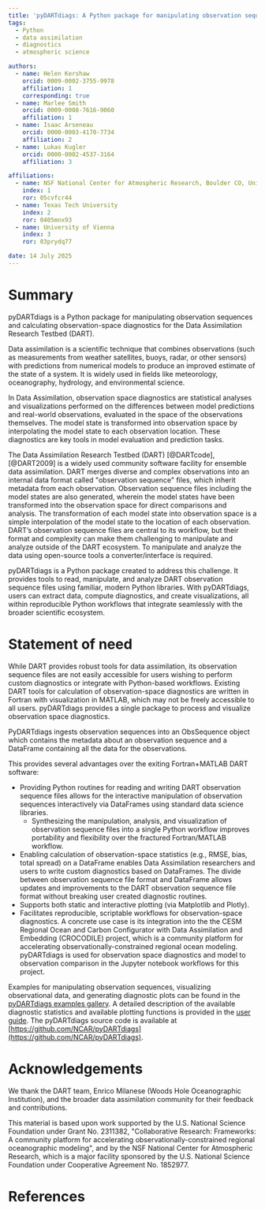 ```yaml
---
title: 'pyDARTdiags: A Python package for manipulating observation sequences and calculating observation-space diagnostics for the Data Assimilation Research Testbed (DART)'
tags:
  - Python
  - data assimilation
  - diagnostics
  - atmospheric science

authors:
  - name: Helen Kershaw
    orcid: 0009-0002-3755-9978
    affiliation: 1
    corresponding: true
  - name: Marlee Smith
    orcid: 0009-0008-7616-9060
    affiliation: 1
  - name: Isaac Arseneau
    orcid: 0000-0003-4170-7734
    affiliation: 2
  - name: Lukas Kugler
    orcid: 0000-0002-4537-3164
    affiliation: 3 

affiliations:
  - name: NSF National Center for Atmospheric Research, Boulder CO, United States
    index: 1
    ror: 05cvfcr44
  - name: Texas Tech University
    index: 2
    ror: 0405mnx93
  - name: University of Vienna
    index: 3
    ror: 03prydq77

date: 14 July 2025
---
```


# Summary

pyDARTdiags is a Python package for manipulating observation sequences and calculating 
observation-space diagnostics for the Data Assimilation Research Testbed (DART). 

Data assimilation is a scientific technique that combines observations (such as measurements from
weather satellites, buoys, radar, or other sensors) with predictions from numerical models to produce
an improved estimate of the state of a system. It is widely used in fields like meteorology, 
oceanography, hydrology, and environmental science.

In Data Assimilation, observation space diagnostics are statistical analyses and visualizations
performed on the differences between model predictions and real-world observations, evaluated in
the space of the observations themselves. The model state is transformed into observation space by interpolating the model state to each observation location. These diagnostics are key tools in model evaluation and prediction tasks.

The Data Assimilation Research Testbed (DART) [@DARTcode],[@DART2009] is a widely used community software
facility for ensemble data assimilation. DART merges diverse and complex observations into an internal data format called "observation sequence" files, which inherit metadata from each observation. Observation sequence files including the model states are also generated, wherein the model states have been transformed into the observation space for direct comparisons and analysis. The transformation of each model state into observation space is a simple interpolation of the model state to the location of each observation. DART’s observation sequence files are central to its workflow, 
but their format and complexity can make them challenging to manipulate and analyze outside of the DART 
ecosystem. To manipulate and analyze the data using open-source tools a converter/interface is required.

pyDARTdiags is a Python package created to address this challenge. It provides tools to read, manipulate,
and analyze DART observation sequence files using familiar, modern Python libraries. With pyDARTdiags,
users can extract data, compute diagnostics, and create visualizations, all within reproducible Python 
workflows that integrate seamlessly with the broader scientific ecosystem.

# Statement of need

While DART provides robust tools for data assimilation, its observation sequence files are not easily
accessible for users wishing to perform custom diagnostics or integrate with Python-based workflows.
Existing DART tools for calculation of observation-space diagnostics are written in Fortran with 
visualization in MATLAB, which may not be freely accessible to all users. pyDARTdiags provides a single 
package to process and visualize observation space diagnostics. 

PyDARTdiags ingests observation sequences into an ObsSequence object which contains the metadata about
an observation sequence and a DataFrame containing all the data for the observations. 

This provides several advantages over the exiting Fortran+MATLAB DART software: 

- Providing Python routines for reading and writing DART observation sequence files allows for the interactive manipulation
  of observation sequences interactively via DataFrames using standard data science libraries. 
  - Synthesizing the manipulation, analysis, and visualization of observation sequence files into a single Python workflow improves portability and flexibility over the fractured Fortran/MATLAB workflow.
- Enabling calculation of observation-space statistics (e.g., RMSE, bias, total spread) on a DataFrame enables
  Data Assimilation researchers and users to write custom diagnostics based on DataFrames. The divide 
  between observation sequence file format and DataFrame allows updates and improvements to the DART observation
  sequence file format without breaking user created diagnostic routines. 
- Supports both static and interactive plotting (via Matplotlib and Plotly).
- Facilitates reproducible, scriptable workflows for observation-space diagnostics. A concrete use case is its 
  integration into the the CESM Regional Ocean and Carbon Configurator with Data Assimilation and Embedding 
  (CROCODILE) project, which is a community platform for accelerating observationally-constrained regional ocean
  modeling. pyDARTdiags is used for observation space diagnostics and model to observation comparison in the 
  Jupyter notebook workflows for this project.

Examples for manipulating observation sequences, visualizing observational data, and generating diagnostic plots can be 
found in the [pyDARTdiags examples gallery](https://ncar.github.io/pyDARTdiags/examples/index.html).
A detailed description of the available diagnostic statistics and available plotting functions is provided in the
[user guide](https://ncar.github.io/pyDARTdiags/userguide/index.html).
The pyDARTdiags source code is available at [https://github.com/NCAR/pyDARTdiags](https://github.com/NCAR/pyDARTdiags).


# Acknowledgements

We thank the DART team, Enrico Milanese (Woods Hole Oceanographic Institution), and the broader data 
assimilation community for their feedback and contributions.

This material is based upon work supported by the U.S. National Science Foundation under Grant No. 2311382, 
"Collaborative Research: Frameworks: A community platform for accelerating observationally-constrained 
regional oceanographic modeling", and by the NSF National Center for Atmospheric Research, which is 
a major facility sponsored by the U.S. National Science Foundation under Cooperative Agreement No. 1852977.

# References

<!-- References will be automatically included from paper.bib -->